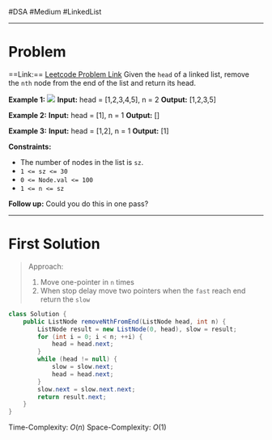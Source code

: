 #DSA #Medium #LinkedList 
___
# Problem
==Link:== [Leetcode Problem Link](https://leetcode.com/problems/remove-nth-node-from-end-of-list/description/)
Given the `head` of a linked list, remove the `nth` node from the end of the list and return its head.

**Example 1:**
	![](https://assets.leetcode.com/uploads/2020/10/03/remove_ex1.jpg)
	**Input:** head = [1,2,3,4,5], n = 2
	**Output:** [1,2,3,5]

**Example 2:**
	**Input:** head = [1], n = 1
	**Output:** []
	
**Example 3:**
	**Input:** head = [1,2], n = 1
	**Output:** [1]

**Constraints:**
- The number of nodes in the list is `sz`.
- `1 <= sz <= 30`
- `0 <= Node.val <= 100`
- `1 <= n <= sz`

**Follow up:** Could you do this in one pass?
___
# First Solution
> Approach: 
> 1. Move one-pointer in `n` times
> 2. When stop delay move two pointers when the `fast` reach end return the `slow`
```java
class Solution {
    public ListNode removeNthFromEnd(ListNode head, int n) {
        ListNode result = new ListNode(0, head), slow = result;
        for (int i = 0; i < n; ++i) {
            head = head.next;
        }
        while (head != null) {
            slow = slow.next;
            head = head.next;
        }
        slow.next = slow.next.next;
        return result.next;
    }
}
```
Time-Complexity: $O(n)$
Space-Complexity: $O(1)$